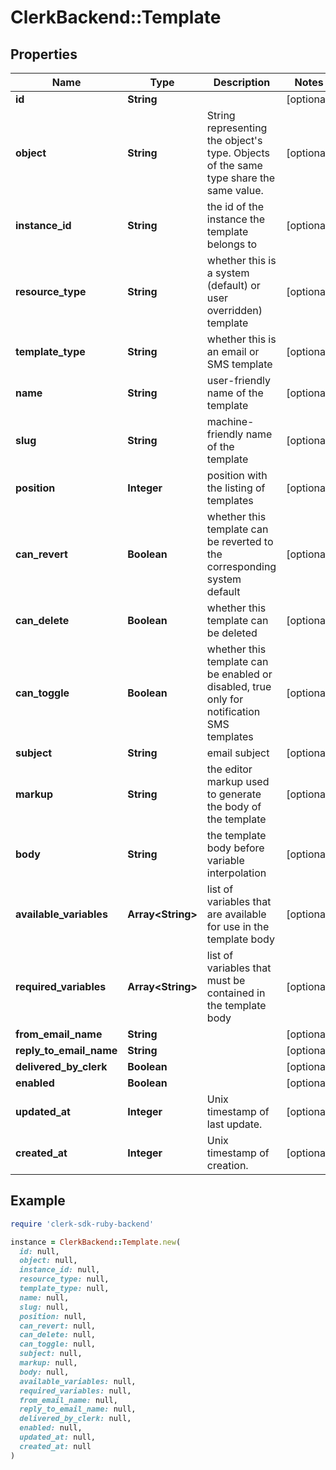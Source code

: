 # ClerkBackend::Template

## Properties

| Name | Type | Description | Notes |
| ---- | ---- | ----------- | ----- |
| **id** | **String** |  | [optional] |
| **object** | **String** | String representing the object&#39;s type. Objects of the same type share the same value.  | [optional] |
| **instance_id** | **String** | the id of the instance the template belongs to | [optional] |
| **resource_type** | **String** | whether this is a system (default) or user overridden) template | [optional] |
| **template_type** | **String** | whether this is an email or SMS template | [optional] |
| **name** | **String** | user-friendly name of the template | [optional] |
| **slug** | **String** | machine-friendly name of the template | [optional] |
| **position** | **Integer** | position with the listing of templates | [optional] |
| **can_revert** | **Boolean** | whether this template can be reverted to the corresponding system default | [optional] |
| **can_delete** | **Boolean** | whether this template can be deleted | [optional] |
| **can_toggle** | **Boolean** | whether this template can be enabled or disabled, true only for notification SMS templates | [optional] |
| **subject** | **String** | email subject | [optional] |
| **markup** | **String** | the editor markup used to generate the body of the template | [optional] |
| **body** | **String** | the template body before variable interpolation | [optional] |
| **available_variables** | **Array&lt;String&gt;** | list of variables that are available for use in the template body | [optional] |
| **required_variables** | **Array&lt;String&gt;** | list of variables that must be contained in the template body | [optional] |
| **from_email_name** | **String** |  | [optional] |
| **reply_to_email_name** | **String** |  | [optional] |
| **delivered_by_clerk** | **Boolean** |  | [optional] |
| **enabled** | **Boolean** |  | [optional] |
| **updated_at** | **Integer** | Unix timestamp of last update.  | [optional] |
| **created_at** | **Integer** | Unix timestamp of creation.  | [optional] |

## Example

```ruby
require 'clerk-sdk-ruby-backend'

instance = ClerkBackend::Template.new(
  id: null,
  object: null,
  instance_id: null,
  resource_type: null,
  template_type: null,
  name: null,
  slug: null,
  position: null,
  can_revert: null,
  can_delete: null,
  can_toggle: null,
  subject: null,
  markup: null,
  body: null,
  available_variables: null,
  required_variables: null,
  from_email_name: null,
  reply_to_email_name: null,
  delivered_by_clerk: null,
  enabled: null,
  updated_at: null,
  created_at: null
)
```

